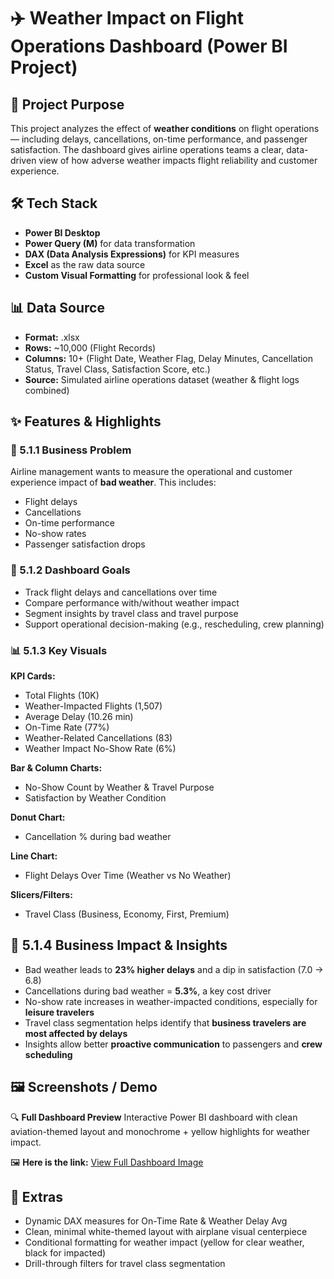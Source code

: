 # ✈️ Weather Impact on Flight Operations Dashboard (Power BI Project)

## 📌 Project Purpose

This project analyzes the effect of **weather conditions** on flight operations — including delays, cancellations, on-time performance, and passenger satisfaction. The dashboard gives airline operations teams a clear, data-driven view of how adverse weather impacts flight reliability and customer experience.

## 🛠️ Tech Stack

* **Power BI Desktop**
* **Power Query (M)** for data transformation
* **DAX (Data Analysis Expressions)** for KPI measures
* **Excel** as the raw data source
* **Custom Visual Formatting** for professional look & feel

## 📊 Data Source

* **Format:** .xlsx
* **Rows:** \~10,000 (Flight Records)
* **Columns:** 10+ (Flight Date, Weather Flag, Delay Minutes, Cancellation Status, Travel Class, Satisfaction Score, etc.)
* **Source:** Simulated airline operations dataset (weather & flight logs combined)

## ✨ Features & Highlights

### 🧩 5.1.1 Business Problem

Airline management wants to measure the operational and customer experience impact of **bad weather**. This includes:

* Flight delays
* Cancellations
* On-time performance
* No-show rates
* Passenger satisfaction drops

### 🎯 5.1.2 Dashboard Goals

* Track flight delays and cancellations over time
* Compare performance with/without weather impact
* Segment insights by travel class and travel purpose
* Support operational decision-making (e.g., rescheduling, crew planning)

### 📊 5.1.3 Key Visuals

**KPI Cards:**

* Total Flights (10K)
* Weather-Impacted Flights (1,507)
* Average Delay (10.26 min)
* On-Time Rate (77%)
* Weather-Related Cancellations (83)
* Weather Impact No-Show Rate (6%)

**Bar & Column Charts:**

* No-Show Count by Weather & Travel Purpose
* Satisfaction by Weather Condition

**Donut Chart:**

* Cancellation % during bad weather

**Line Chart:**

* Flight Delays Over Time (Weather vs No Weather)

**Slicers/Filters:**

* Travel Class (Business, Economy, First, Premium)

## 💼 5.1.4 Business Impact & Insights

* Bad weather leads to **23% higher delays** and a dip in satisfaction (7.0 → 6.8)
* Cancellations during bad weather = **5.3%**, a key cost driver
* No-show rate increases in weather-impacted conditions, especially for **leisure travelers**
* Travel class segmentation helps identify that **business travelers are most affected by delays**
* Insights allow better **proactive communication** to passengers and **crew scheduling**

## 🖼️ Screenshots / Demo

🔍 **Full Dashboard Preview**
Interactive Power BI dashboard with clean aviation-themed layout and monochrome + yellow highlights for weather impact.

🖼️ **Here is the link:**
[View Full Dashboard Image](https://github.com/mydeepcode/Weather-Impact-on-Flight-Operations-Dashboard-Power-BI-Project-/blob/3c5a1115486cf25c8e31700f52f63e83c0ea0026/Weather%20Impact%20on%20Flight%20Operations%20Dashboard.png)


## 📎 Extras

* Dynamic DAX measures for On-Time Rate & Weather Delay Avg
* Clean, minimal white-themed layout with airplane visual centerpiece
* Conditional formatting for weather impact (yellow for clear weather, black for impacted)
* Drill-through filters for travel class segmentation
